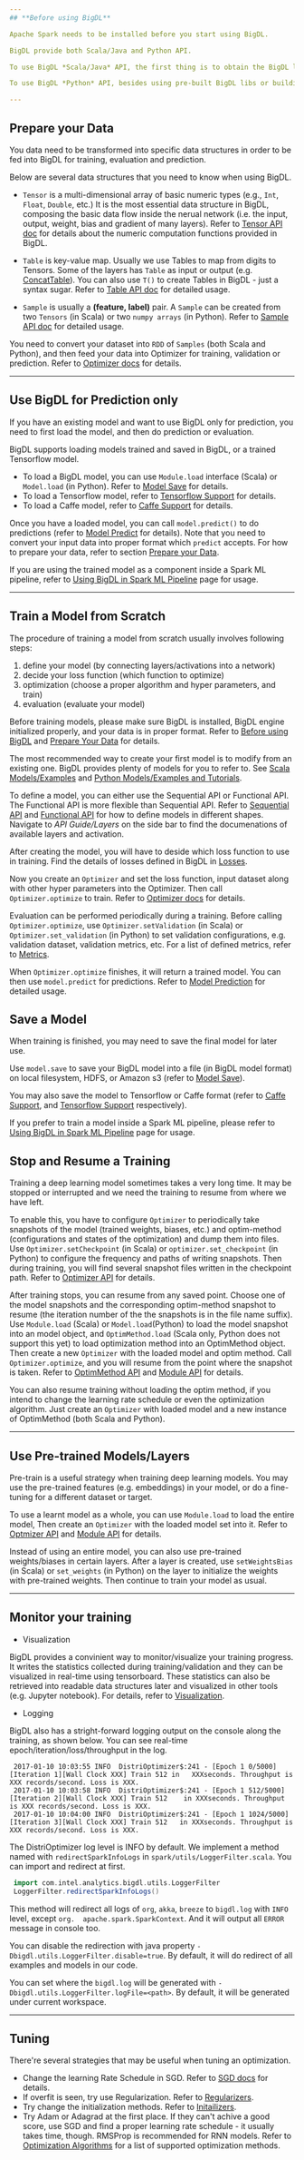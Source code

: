 ```yaml
---
## **Before using BigDL**

Apache Spark needs to be installed before you start using BigDL. 

BigDL provide both Scala/Java and Python API.  

To use BigDL *Scala/Java* API, the first thing is to obtain the BigDL libraries. You can either download the pre-built BigDL libs ([available here](release-download.md)), or build the libs from source code (available at [BigDL Github](https://github.com/intel-analytics/BigDL)). When writing programs, you need to ensure the SparkContext is created successfully and initialize BigDL engine before calling BigDL APIs. Refer to [Use Prebuild Libs](UserGuide/install-pre-built.md), [Build from Source](UserGuide/install-build-src.md), and [Run](UserGuide/run.md) for details about how to build BigDL and run a program in Scala.  

To use BigDL *Python* API, besides using pre-built BigDL libs or building from source, you can also install BigDL python via pip (only support some spark versions). You may use Python API in an interactive shell, or run a program in commandline, or use Jupyter notebooks. Before calling BigDL API's in your program, you have to ensure the SparkContext is succesfully created and initialize BigDL engine. Refer to [Python Install](PythonSupport/python-install.md) and [Python Run](PythonSupport/python-run.md) for details about how to install python and run python programs.

---
```


## **Prepare your Data**

You data need to be transformed into specific data structures in order to be fed into BigDL for training, evaluation and prediction.
 
Below are several data structures that you need to know when using BigDL. 

* ```Tensor``` is a multi-dimensional array of basic numeric types (e.g., ```Int```, ```Float```,       ```Double```, etc.) It is the most essential data structure in BigDL, composing the basic data flow inside the nerual network (i.e. the input, output, weight, bias and gradient of many layers). Refer to [Tensor API doc](APIdocs/Data.md#tensor) for details about the numeric computation functions provided in BigDL. 
* `Table` is key-value map. Usually we use Tables to map from digits to Tensors. Some of the layers has `Table` as input or output (e.g. [ConcatTable](APIdocs/Layers/Containers.md#concattable)). You can also use ```T()``` to create Tables in BigDL - just a syntax sugar. Refer to [Table API doc](APIdocs/Data.md#table) for detailed usage.
 
* `Sample` is usually a **(feature, label)** pair. A `Sample` can be created from two `Tensors` (in Scala) or two `numpy arrays` (in Python). Refer to [Sample API doc](APIdocs/Data.md#sample) for detailed usage.

You need to convert your dataset into `RDD` of `Samples` (both Scala and Python), and then feed your data into Optimizer for training, validation or prediction. Refer to [Optimizer docs](APIdocs/Optimizers/Optimizer.md) for details.


---

## **Use BigDL for Prediction only**

If you have an existing model and want to use BigDL only for prediction, you need to first load the model, and then do prediction or evaluation. 

BigDL supports loading models trained and saved in BigDL, or a trained Tensorflow model. 

* To load a BigDL model, you can use `Module.load` interface (Scala) or `Model.load` (in Python). Refer to [Model Save](APIdocs/Module/#model-save) for details.  
* To load a Tensorflow model, refer to [Tensorflow Support](ProgrammingGuide/tensorflow-support.md) for details.
* To load a Caffe model, refer to [Caffe Support](ProgrammingGuide/caffe-support.md) for details.

Once you have a loaded model, you can call `model.predict()` to do predictions (refer to [Model Predict](APIdocs/Module/#model-prediction) for details). Note that you need to convert your input data into proper format which `predict` accepts. For how to prepare your data, refer to section [Prepare your Data](#prepare-your-data). 

If you are using the trained model as a component inside a Spark ML pipeline, refer to
[Using BigDL in Spark ML Pipeline](ProgrammingGuide/MLPipeline.md) page for usage. 

---

## **Train a Model from Scratch**

The procedure of training a model from scratch usually involves following steps:

1. define your model (by connecting layers/activations into a network)
2. decide your loss function (which function to optimize)
3. optimization (choose a proper algorithm and hyper parameters, and train)
4. evaluation (evaluate your model) 

Before training models, please make sure BigDL is installed, BigDL engine initialized properly, and your data is in proper format. Refer to [Before using BigDL](#before-using-bigdl) and [Prepare Your Data](#prepare-your-data) for details.  

The most recommended way to create your first model is to modify from an existing one. BigDL provides plenty of models for you to refer to. See [Scala Models/Examples](UserGuide/resources.md) and [Python Models/Examples and Tutorials](PythonSupport/python-resources.md). 

To define a model, you can either use the Sequential API or Functional API. The Functional API is more flexible than Sequential API. Refer to [Sequential API](ProgrammingGuide/Model/Sequential.md) and [Functional API](ProgrammingGuide/Model/Functional.md) for how to define models in different shapes. Navigate to *API Guide/Layers* on the side bar to find the documenations of available layers and activation.

After creating the model, you will have to deside which loss function to use in training. Find the details of losses defined in BigDL in [Losses](APIdocs/Losses.md).  

Now you create an `Optimizer` and set the loss function, input dataset along with other hyper parameters into the Optimizer. Then call `Optimizer.optimize` to train. Refer to [Optimizer docs](APIdocs/Optimizers/Optimizer.md) for details. 

Evaluation can be performed periodically during a training. Before calling `Optimizer.optimize`, use `Optimizer.setValidation` (in Scala) or `Optimizer.set_validation` (in Python) to set validation configurations, e.g. validation dataset, validation metrics, etc. For a list of defined metrics, refer to [Metrics](APIdocs/Metrics.md).

When `Optimizer.optimize` finishes, it will return a trained model. You can then use `model.predict` for predictions. Refer to [Model Prediction](APIdocs/Module.md#model-prediction) for detailed usage.    

## **Save a Model**

When training is finished, you may need to save the final model for later use. 

Use `model.save` to save your BigDL model into a file (in BigDL model format) on local filesystem, HDFS, or Amazon s3 (refer to [Model Save](APIdocs/Module.md/#model-save)). 

You may also save the model to Tensorflow or Caffe format (refer to [Caffe Support](ProgrammingGuide/caffe-support.md), and [Tensorflow Support](ProgrammingGuide/tensorflow-support.md) respectively).  


If you prefer to train a model inside a Spark ML pipeline, please refer to [Using BigDL in Spark ML Pipeline](ProgrammingGuide/MLPipeline/MLPipeline.md) page for usage. 

## **Stop and Resume a Training**

Training a deep learning model sometimes takes a very long time. It may be stopped or interrupted and we need the training to resume from where we have left. 

To enable this, you have to configure `Optimizer` to periodically take snapshots of the model (trained weights, biases, etc.) and optim-method (configurations and states of the optimization) and dump them into files. Use `Optimizer.setCheckpoint` (in Scala) or `optimizer.set_checkpoint` (in Python) to configure the frequency and paths of writing snapshots. Then during training, you will find several snapshot files written in the checkpoint path. Refer to [Optimizer API](APIdocs/Optimizers/Optimizer.md) for details. 

After training stops, you can resume from any saved point. Choose one of the model snapshots and the corresponding optim-method snapshot to resume (the iteration number of the the snapshots is in the file name suffix). Use `Module.load` (Scala) or `Model.load`(Python) to load the model snapshot into an model object, and `OptimMethod.load` (Scala only, Python does not support this yet) to load optimization method into an OptimMethod object. Then create a new `Optimizer` with the loaded model and optim method. Call `Optimizer.optimize`, and you will resume from the point where the snapshot is taken. Refer to [OptimMethod API]() and [Module API](APIdocs/Module.md) for details.
 
You can also resume training without loading the optim method, if you intend to change the learning rate schedule or even the optimization algorithm. Just create an `Optimizer` with loaded model and a new instance of OptimMethod (both Scala and Python). 


--- 

## **Use Pre-trained Models/Layers**

Pre-train is a useful strategy when training deep learning models. You may use the pre-trained features (e.g. embeddings) in your model, or do a fine-tuning for a different dataset or target.
 
To use a learnt model as a whole, you can use `Module.load` to load the entire model, Then create an `Optimizer` with the loaded model set into it. Refer to [Optmizer API](APIdocs/Optimizers/Optimizer.md) and [Module API](APIdocs/Module.md) for details. 

Instead of using an entire model, you can also use pre-trained weights/biases in certain layers. After a layer is created, use `setWeightsBias` (in Scala) or `set_weights` (in Python) on the layer to initialize the weights with pre-trained weights. Then continue to train your model as usual. 


---

## **Monitor your training**


 * Visualization

BigDL provides a convinient way to monitor/visualize your training progress. It writes the statistics collected during training/validation and they can be visualized in real-time using tensorboard. These statistics can also be retrieved into readable data structures later and visualized in other tools (e.g. Jupyter notebook). For details, refer to [Visualization](ProgrammingGuide/visualization.md). 

 * Logging

BigDL also has a stright-forward logging output on the console along the training, as shown below. You can see real-time epoch/iteration/loss/throughput in the log.

```
 2017-01-10 10:03:55 INFO  DistriOptimizer$:241 - [Epoch 1 0/5000][Iteration 1][Wall Clock XXX] Train 512 in   XXXseconds. Throughput is XXX records/second. Loss is XXX.
 2017-01-10 10:03:58 INFO  DistriOptimizer$:241 - [Epoch 1 512/5000][Iteration 2][Wall Clock XXX] Train 512    in XXXseconds. Throughput is XXX records/second. Loss is XXX.
 2017-01-10 10:04:00 INFO  DistriOptimizer$:241 - [Epoch 1 1024/5000][Iteration 3][Wall Clock XXX] Train 512   in XXXseconds. Throughput is XXX records/second. Loss is XXX.
```

The DistriOptimizer log level is INFO by default. We implement a method named with `redirectSparkInfoLogs`  in `spark/utils/LoggerFilter.scala`. You can import and redirect at first.

```scala
 import com.intel.analytics.bigdl.utils.LoggerFilter
 LoggerFilter.redirectSparkInfoLogs()
```

This method will redirect all logs of `org`, `akka`, `breeze` to `bigdl.log` with `INFO` level, except `org.  apache.spark.SparkContext`. And it will output all `ERROR` message in console too.

You can disable the redirection with java property `-Dbigdl.utils.LoggerFilter.disable=true`. By default,   it will do redirect of all examples and models in our code.

You can set where the `bigdl.log` will be generated with `-Dbigdl.utils.LoggerFilter.logFile=<path>`. By    default, it will be generated under current workspace.

---

## **Tuning**

There're several strategies that may be useful when tuning an optimization. 

 * Change the learning Rate Schedule in SGD. Refer to [SGD docs](APIdocs/Optimizers/Optim-Methods.md#sgd) for details. 
 * If overfit is seen, try use Regularization. Refer to [Regularizers](APIdocs/Regularizers.md). 
 * Try change the initialization methods. Refer to [Initailizers](APIdocs/Initializers.md).
 * Try Adam or Adagrad at the first place. If they can't achive a good score, use SGD and find a proper learning rate schedule - it usually takes time, though. RMSProp is recommended for RNN models. Refer to [Optimization Algorithms](APIdocs/Optimizers/Optim-Methods.md) for a list of supported optimization methods. 
